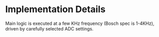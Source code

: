 

# Implementation Details

Main logic is executed at a few KHz frequency (Bosch spec is 1-4KHz), driven by carefully selected ADC settings.